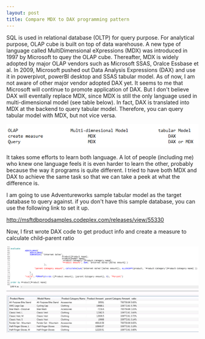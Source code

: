 ```yaml
---
layout: post
title: Compare MDX to DAX programming pattern
---
```


SQL is used in relational database (OLTP) for query purpose. For analytical purpose, OLAP cube is built on top of data warehouse. A new type of language called MultiDimensional eXpressions (MDX) was introduced in 1997 by Microsoft to quey the OLAP cube.  Thereafter, MDX is widely adopted by major OLAP vendors such as Microsoft SSAS, Oralce Essbase et al. In 2009, Microsoft pushed out Data Analysis Expressions (DAX) and use it in powerpivot, powerBI desktop and SSAS tabular model. As of now, I am not aware of other major vendor adopted DAX yet.  It seems to me that Microsoft will continue to promote application of DAX. But I don't believe DAX will eventally replace MDX, since MDX is still the only language used in multi-dimensional model (see table below). In fact, DAX is translated into MDX at the backend to query tabular model. Therefore, you can query tabular model with MDX, but not vice versa.

<img src="/images/blog8/mdxvsdax.PNG">

It takes some efforts to learn both language. A lot of people (including me) who knew one language feels it is even harder to learn the other, probably because the way it programs is quite different. I tried to have both MDX and DAX to achieve the same task so that we can take a peek at what the difference is. 

I am going to use Adventureworks sample tabular model as the target database to query against. 
if you don't have this sample database,  you can use the following link to set it up. 

<http://msftdbprodsamples.codeplex.com/releases/view/55330>

Now, I first wrote DAX code to get product info and create a measure to calculate child-parent ratio

<img src="/images/blog8/dax.PNG">

 

 





